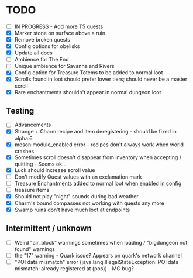 # TODO
- [ ] IN PROGRESS - Add more T5 quests
- [x] Marker stone on surface above a ruin
- [x] Remove broken quests
- [x] Config options for obelisks
- [x] Update all docs
- [ ] Ambience for The End
- [ ] Unique ambience for Savanna and Rivers
- [x] Config option for Treasure Totems to be added to normal loot
- [x] Scrolls found in loot should prefer lower tiers; should never be a master scroll
- [x] Rare enchantments shouldn't appear in normal dungeon loot

## Testing
- [ ] Advancements
- [x] Strange + Charm recipe and item deregistering - should be fixed in alpha.6
- [x] meson:module_enabled error - recipes don't always work when world crashes
- [x] Sometimes scroll doesn't disappear from inventory when accepting / quitting - Seems ok...
- [x] Luck should increase scroll value
- [ ] Don't modify Quest values with an exclamation mark
- [ ] Treasure Enchantments added to normal loot when enabled in config
- [ ] treasure items
- [x] Should not play "night" sounds during bad weather
- [x] Charm's bound compasses not working with quests any more
- [x] Swamp ruins don't have much loot at endpoints

## Intermittent / unknown
- [ ] Weird "air_block" warnings sometimes when loading / "bigdungeon not found" warnings
- [ ] the "17" warning - Quark issue? Appears on quark's network channel
- [ ] "POI data mismatch" error (java.lang.IllegalStateException: POI data mismatch: already registered at (pos)) - MC bug?